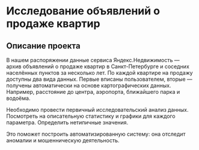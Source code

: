 # Исследование объявлений о продаже квартир
## Описание проекта
В нашем распоряжении данные сервиса Яндекс.Недвижимость — архив объявлений о продаже квартир в Санкт-Петербурге и соседних населённых пунктов за несколько лет. 
По каждой квартире на продажу доступны два вида данных. Первые вписаны пользователем, вторые — получены автоматически на основе картографических данных. Например, расстояние до центра, аэропорта, ближайшего парка и водоёма.

Необходимо провести первичный исследовательский анализ данных. Посмотреть на описательную статистику и графики для каждого параметра. Определить нетипичные значения. 

Это поможет построить автоматизированную систему: она отследит аномалии и мошенническую деятельность.


